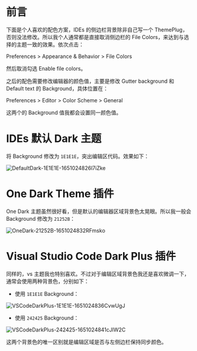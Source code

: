 # 前言

下面是个人喜欢的配色方案，IDEs 的侧边栏背景除非自己写一个 ThemePlug，否则没法修改。所以我个人通常都是直接取消侧边栏的 File Colors，来达到与选择的主题一致的效果。依次点击：

Preferences > Appearance & Behavior > File Colors

然后取消勾选 Enable file colors。

之后的配色需要修改编辑器的颜色值，主要是修改 Gutter background 和 Default text 的 Background，具体位置在：

Preferences > Editor > Color Scheme > General

这两个的 Background 值我都会设置同一颜色值。

# IDEs 默认 Dark 主题

将 Background 修改为 `1E1E1E`，突出编辑区代码。效果如下：

![DefaultDark-1E1E1E-1651024826l7iZke](https://ituknown.org/blog-media/IDEsEditorColorScheme/DefaultDark-1E1E1E-1651024826l7iZke.png)


# One Dark Theme 插件

One Dark 主题虽然很好看，但是默认的编辑器区域背景色太晃眼。所以我一般会 Background 修改为 `21252B`：

![OneDark-21252B-1651024832RFmsko](https://ituknown.org/blog-media/IDEsEditorColorScheme/OneDark-21252B-1651024832RFmsko.png)


# Visual Studio Code Dark Plus 插件

同样的，vs 主题我也特别喜欢。不过对于编辑区域背景色我还是喜欢微调一下，通常会使用两种背景色，分别如下：

- 使用 `1E1E1E` Background：

![VSCodeDarkPlus-1E1E1E-1651024836CvwUgJ](https://ituknown.org/blog-media/IDEsEditorColorScheme/VSCodeDarkPlus-1E1E1E-1651024836CvwUgJ.png)

- 使用 `242425` Background：

![VSCodeDarkPlus-242425-1651024841cJlW2C](https://ituknown.org/blog-media/IDEsEditorColorScheme/VSCodeDarkPlus-242425-1651024841cJlW2C.png)

这两个背景色的唯一区别就是编辑区域是否与左侧边栏保持同步颜色。
